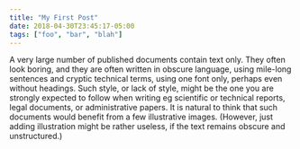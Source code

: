 ```yaml
---
title: "My First Post"
date: 2018-04-30T23:45:17-05:00
tags: ["foo", "bar", "blah"]
---
```


A very large number of published documents contain text only. They often look boring, and they are often written in obscure language, using mile-long sentences and cryptic technical terms, using one font only, perhaps even without headings. Such style, or lack of style, might be the one you are strongly expected to follow when writing eg scientific or technical reports, legal documents, or administrative papers. It is natural to think that such documents would benefit from a few illustrative images. (However, just adding illustration might be rather useless, if the text remains obscure and unstructured.)
